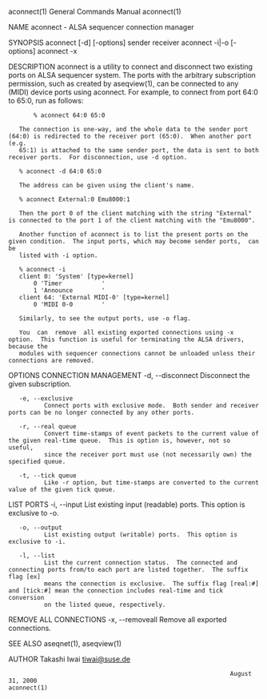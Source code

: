 aconnect(1)                                                   General Commands Manual                                                  aconnect(1)

NAME
       aconnect - ALSA sequencer connection manager

SYNOPSIS
       aconnect [-d] [-options] sender receiver
       aconnect -i|-o [-options]
       aconnect -x

DESCRIPTION
       aconnect  is  a  utility  to connect and disconnect two existing ports on ALSA sequencer system.  The ports with the arbitrary subscription
       permission, such as created by aseqview(1), can be connected to any (MIDI) device ports using aconnect.  For example, to connect from  port
       64:0 to 65:0, run as follows:

           % aconnect 64:0 65:0

       The connection is one-way, and the whole data to the sender port (64:0) is redirected to the receiver port (65:0).  When another port (e.g.
       65:1) is attached to the same sender port, the data is sent to both receiver ports.  For disconnection, use -d option.

       % aconnect -d 64:0 65:0

       The address can be given using the client's name.

       % aconnect External:0 Emu8000:1

       Then the port 0 of the client matching with the string "External" is connected to the port 1 of the client matching with the "Emu8000".

       Another function of aconnect is to list the present ports on the given condition.  The input ports, which may become sender ports,  can  be
       listed with -i option.

       % aconnect -i
       client 0: 'System' [type=kernel]
           0 'Timer           '
           1 'Announce        '
       client 64: 'External MIDI-0' [type=kernel]
           0 'MIDI 0-0        '

       Similarly, to see the output ports, use -o flag.

       You  can  remove  all existing exported connections using -x option.  This function is useful for terminating the ALSA drivers, because the
       modules with sequencer connections cannot be unloaded unless their connections are removed.

OPTIONS
   CONNECTION MANAGEMENT
       -d, --disconnect
              Disconnect the given subscription.

       -e, --exclusive
              Connect ports with exclusive mode.  Both sender and receiver ports can be no longer connected by any other ports.

       -r, --real queue
              Convert time-stamps of event packets to the current value of the given real-time queue.  This is option is, however, not so  useful,
              since the receiver port must use (not necessarily own) the specified queue.

       -t, --tick queue
              Like -r option, but time-stamps are converted to the current value of the given tick queue.

   LIST PORTS
       -i, --input
              List existing input (readable) ports.  This option is exclusive to -o.

       -o, --output
              List existing output (writable) ports.  This option is exclusive to -i.

       -l, --list
              List the current connection status.  The connected and connecting ports from/to each port are listed together.  The suffix flag [ex]
              means the connection is exclusive.  The suffix flag [real:#] and [tick:#] mean the connection includes real-time and tick conversion
              on the listed queue, respectively.

   REMOVE ALL CONNECTIONS
       -x, --removeall
              Remove all exported connections.

SEE ALSO
       aseqnet(1), aseqview(1)

AUTHOR
       Takashi Iwai <tiwai@suse.de>

                                                                  August 31, 2000                                                      aconnect(1)

